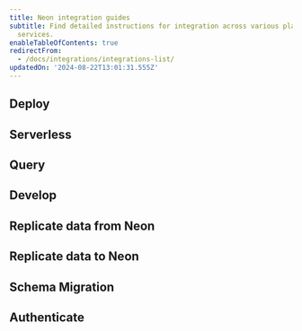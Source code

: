 ```yaml
---
title: Neon integration guides
subtitle: Find detailed instructions for integration across various platforms and
  services.
enableTableOfContents: true
redirectFrom:
  - /docs/integrations/integrations-list/
updatedOn: '2024-08-22T13:01:31.555Z'
---
```


## Deploy

<TechnologyNavigation open>

<a href="/docs/guides/vercel" title="Vercel" description="Connect with the Neon Vercel Integration" icon="vercel"></a>

<a href="/docs/guides/cloudflare-pages" title="Cloudflare Pages" description="Use Neon with Cloudflare Pages" icon="cloudflare"></a>

<a href="/docs/guides/cloudflare-workers" title="Cloudflare Workers" description="Use Neon with Cloudflare Workers" icon="cloudflare"></a>

<a href="/docs/guides/deno" title="Deno Deploy" description="Use Neon with Deno Deploy" icon="deno"></a>

<a href="/docs/guides/heroku" title="Heroku" description="Deploy Your App with Neon Postgres on Heroku" icon="heroku"></a>

<a href="/docs/guides/koyeb" title="Koyeb" description="Use Neon with Koyeb" icon="koyeb"></a>

<a href="/docs/guides/netlify-functions" title="Netlify Functions" description="Connect a Neon Postgres database to your Netlify Functions application" icon="netlify"></a>

<a href="/docs/guides/railway" title="Railway" description="Use Neon Postgres with Railway" icon="railway"></a>

<a href="/docs/guides/render" title="Render" description="Use Neon Postgres with Render" icon="render"></a>

</TechnologyNavigation>

## Serverless

<TechnologyNavigation open>

<a href="/docs/serverless/serverless-driver" title="Neon" description="Connect with the Neon serverless driver" icon="neon"></a>

<a href="/docs/guides/aws-lambda" title="AWS Lambda" description="Connect from AWS Lambda to Neon" icon="aws-lambda"></a>

</TechnologyNavigation>

## Query

<TechnologyNavigation open>

<a href="/docs/guides/exograph" title="Exograph" description="Use Exograph with Neon" icon="exograph"></a>

<a href="/docs/guides/ferretdb" title="FerretDB" description="Use FerretDB with Neon" icon="ferret"></a>

<a href="/docs/guides/grafbase" title="Grafbase" description="Use Grafbase Edge Resolvers with Neon" icon="grafbase"></a>

<a href="/docs/guides/hasura" title="Hasura" description="Connect from Hasura Cloud to Neon" icon="hasura"></a>

<a href="/docs/guides/cloudflare-hyperdrive" title="Cloudflare Hyperdrive" description="Use Neon with Cloudflare Hyperdrive" icon="cloudflare"></a>

<a href="/docs/guides/askyourdatabase" title="Ask Your Database" description="Chat with your Neon Postgres database with AskYourDatabase" icon="database"></a>

<a href="/docs/guides/stepzen" title="StepZen" description="Use StepZen with Neon" icon="stepzen"></a>

<a href="/docs/guides/wundergraph" title="Wundergraph" description="Use Wundergraph with Neon" icon="wundergraph"></a>

<a href="/docs/guides/outerbase" title="Outerbase" description="Connect Outerbase to Neon" icon="outerbase"></a>

</TechnologyNavigation>

## Develop

<TechnologyNavigation open>

<a href="/docs/guides/neon-github-app" title="GitHub integration" description="Use the Neon GitHub integration" icon="github"></a>

<a href="/docs/guides/neosync-anonymize" title="Neosync" description="Anonymize data with Neosync" icon="neosync"></a>

<a href="/docs/guides/neosync-generate" title="Neosync" description="Seed data with Neosync" icon="neosync"></a>

<a href="/docs/guides/prisma" title="Prisma" description="Connect from Prisma to Neon" icon="prisma"></a>

<a href="/docs/guides/typeorm" title="TypeORM" description="Connect from TypeORM to Neon" icon="typeorm"></a>

<a href="/docs/guides/knex" title="Knex" description="Connect from Knex to Neon" icon="knex"></a>

</TechnologyNavigation>

## Replicate data from Neon

<TechnologyNavigation open>

<a href="/docs/guides/logical-replication-airbyte" title="Airbyte" description="Replicate data from Neon with Airbyte" icon="airbyte"></a>

<a href="/docs/guides/bemi" title="Bemi" description="Create an automatic audit trail with Bemi" icon="bemi"></a>

<a href="https://docs.peerdb.io/mirror/cdc-neon-clickhouse" title="ClickHouse" description="Change Data Capture from Neon to ClickHouse with PeerDB (PeerDB docs)" icon="doublecloud"></a>

<a href="/docs/guides/logical-replication-clickhouse" title="DoubleCloud" description="Replicate data from Neon to ClickHouse with DoubleCloud" icon="neon"></a>

<a href="/docs/guides/logical-replication-kafka-confluent" title="Confluent (Kafka)" description="Replicate data from Neon with Confluent (Kafka)" icon="confluent"></a>

<a href="/docs/guides/logical-replication-decodable" title="Decodable" description="Replicate data from Neon with Decodable" icon="decodable"></a>

<a href="/docs/guides/logical-replication-fivetran" title="Fivetran" description="Replicate data from Neon with Fivetran" icon="fivetran"></a>

<a href="/docs/guides/logical-replication-materialize" title="Materialize" description="Replicate data from Neon to Materialize" icon="materialize"></a>

<a href="/docs/guides/logical-replication-neon-to-neon" title="Neon to Neon" description="Replicate data from Neon to Neon" icon="neon"></a>

<a href="/docs/guides/logical-replication-postgres" title="Neon to PostgreSQL" description="Replicate data from Neon to PostgreSQL" icon="postgresql"></a>

<a href="/docs/guides/logical-replication-airbyte-snowflake" title="Snowflake" description="Replicate data from Neon to Snowflake with Airbyte" icon="snowflake"></a>

</TechnologyNavigation>

## Replicate data to Neon

<TechnologyNavigation open>

<a href="/docs/guides/logical-replication-alloydb" title="AlloyDB" description="Replicate data from AlloyDB to Neon" icon="alloydb"></a>

<a href="/docs/guides/logical-replication-aurora-to-neon" title="Aurora" description="Replicate data from Aurora to Neon" icon="aws-rds"></a>

<a href="/docs/guides/logical-replication-cloud-sql" title="Cloud SQL" description="Replicate data from Cloud SQL to Neon" icon="google-cloud-sql"></a>

<a href="/docs/guides/logical-replication-neon-to-neon" title="Neon to Neon" description="Replicate data from Neon to Neon" icon="neon"></a>

<a href="/docs/guides/logical-replication-postgres-to-neon" title="PostgreSQL to Neon" description="Replicate data from PostgreSQL to Neon" icon="postgresql"></a>

<a href="/docs/guides/sequin" title="Sequin" description="Stream data from platforms like Stripe, Linear, and GitHub to Neon" icon="sequin"></a>

<a href="/docs/guides/logical-replication-rds-to-neon" title="AWS RDS" description="Replicate data from AWS RDS PostgreSQL to Neon" icon="aws-rds"></a>

<a href="/docs/guides/logical-replication-prisma-pulse" title="Prisma Pulse" description="Stream database changes in real-time with Prisma Pulse" icon="prisma"></a>

<a href="/docs/guides/sequin" title="Sequin" description="Sync data from APIs to Neon in real time" icon="sequin"></a>

</TechnologyNavigation>

## Schema Migration

<TechnologyNavigation open>

<a href="/docs/guides/django-migrations" title="Django" description="Connect a Django application to Neon" icon="django"></a>

<a href="/docs/guides/drizzle-migrations" title="Drizzle" description="Schema migration with Neon Postgres and Drizzle ORM" icon="drizzle"></a>

<a href="/docs/guides/entity-migrations" title="Entity Framework" description="Schema migration with Neon and Entity Framework" icon="entity"></a>

<a href="/docs/guides/flyway" title="Flyway" description="Use Flyway with Neon" icon="flyway"></a>

<a href="/docs/guides/laravel" title="Laravel" description="Connect from Laravel to Neon" icon="laravel"></a>

<a href="/docs/guides/liquibase" title="Liquibase" description="Use Liquibase with Neon" icon="liquibase"></a>

<a href="/docs/guides/prisma-migrations" title="Prisma" description="Schema migration with Neon Postgres and Prisma ORM" icon="prisma"></a>

<a href="/docs/guides/rails-migrations" title="Rails" description="Connect a Rails application to Neon" icon="rails"></a>

<a href="/docs/guides/sequelize" title="Sequelize" description="Schema migration with Neon Postgres and Sequelize" icon="sequelize"></a>

<a href="/docs/guides/sqlalchemy" title="SQLAlchemy" description="Connect an SQLAlchemy application to Neon" icon="sqlalchemy"></a>

</TechnologyNavigation>

## Authenticate

<TechnologyNavigation open>

<a href="/docs/guides/auth-auth0" title="Auth0" description="Authenticate Neon Postgres application users with Auth0" icon="auth0"></a>

<a href="/docs/guides/auth-clerk" title="Clerk" description="Authenticate Neon Postgres application users with Clerk" icon="clerk"></a>

<a href="/docs/guides/auth-okta" title="Okta" description="Authenticate Neon Postgres application users with Okta" icon="okta"></a>

</TechnologyNavigation>
